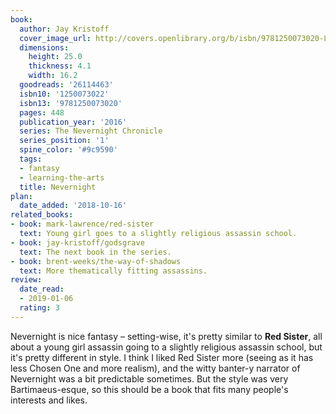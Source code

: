 ```yaml
---
book:
  author: Jay Kristoff
  cover_image_url: http://covers.openlibrary.org/b/isbn/9781250073020-L.jpg
  dimensions:
    height: 25.0
    thickness: 4.1
    width: 16.2
  goodreads: '26114463'
  isbn10: '1250073022'
  isbn13: '9781250073020'
  pages: 448
  publication_year: '2016'
  series: The Nevernight Chronicle
  series_position: '1'
  spine_color: '#9c9590'
  tags:
  - fantasy
  - learning-the-arts
  title: Nevernight
plan:
  date_added: '2018-10-16'
related_books:
- book: mark-lawrence/red-sister
  text: Young girl goes to a slightly religious assassin school.
- book: jay-kristoff/godsgrave
  text: The next book in the series.
- book: brent-weeks/the-way-of-shadows
  text: More thematically fitting assassins.
review:
  date_read:
  - 2019-01-06
  rating: 3
---
```


Nevernight is nice fantasy – setting-wise, it's pretty similar to **Red Sister**, all about a young girl assassin going
to a slightly religious assassin school, but it's pretty different in style. I think I liked Red Sister more (seeing as
it has less Chosen One and more realism), and the witty banter-y narrator of Nevernight was a bit predictable sometimes.
But the style was very Bartimaeus-esque, so this should be a book that fits many people's interests and likes.
